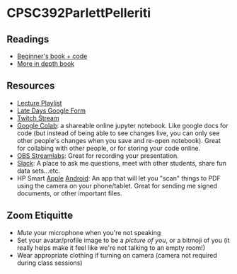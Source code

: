 # CPSC392ParlettPelleriti

## Readings
* [Beginner's book + code](https://jakevdp.github.io/PythonDataScienceHandbook/)
* [More in depth book](https://link.springer.com/book/10.1007/978-0-387-84858-7)

## Resources
* [Lecture Playlist](https://www.youtube.com/playlist?list=PLmxpwhh4FDm5zuA_63jV6iiz5wrg76UHV)
* [Late Days Google Form](https://forms.gle/M9WPuLp5HdM74m5v8)
* [Twitch Stream](twitch.tv/chelseaparlett)
* [Google Colab](https://colab.research.google.com/): a shareable online jupyter notebook. Like google docs for code (but instead of being able to see changes live, you can only see other people's changes when you save and re-open notebook). Great for collabing with other people, or for storing your code online.
* [OBS Streamlabs](https://streamlabs.com/): Great for recording your presentation.
* [Slack](): A place to ask me questions, meet with other students, share fun data sets...etc.
* HP Smart [Apple](https://apps.apple.com/us/app/hp-easy-scan/id967004861?mt=12) [Android](https://play.google.com/store/apps/details?id=com.hp.printercontrol&hl=en_US): An app that will let you "scan" things to PDF using the camera on your phone/tablet. Great for sending me signed documents, or other important files. 

## Zoom Etiquitte
* *Mute* your microphone when you're not speaking
* Set your avatar/profile image to be a *picture of you*, or a bitmoji of you (it really helps make it feel like we're not talking to an empty room!)
* Wear appropriate clothing if turning on camera (camera not required during class sessions)
